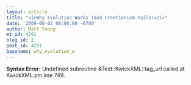 ```yaml
---
layout: article
title: "<i>Why Evolution Works (and Creationism Fails)</i>"
date: '2009-06-02 08:00:00 -0700'
author: Matt Young
mt_id: 4291
blog_id: 2
post_id: 4291
basename: why_evolution_w
---
```

<p><strong>Syntax Error:</strong> Undefined subroutine &Text::KwickXML::tag_url called at KwickXML.pm line 749.
</p>
